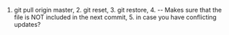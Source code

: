 1. git pull origin master, 2. git reset, 3. git restore, 4. -- Makes sure that the file is NOT included in the next commit, 5. in case you have conflicting updates?
